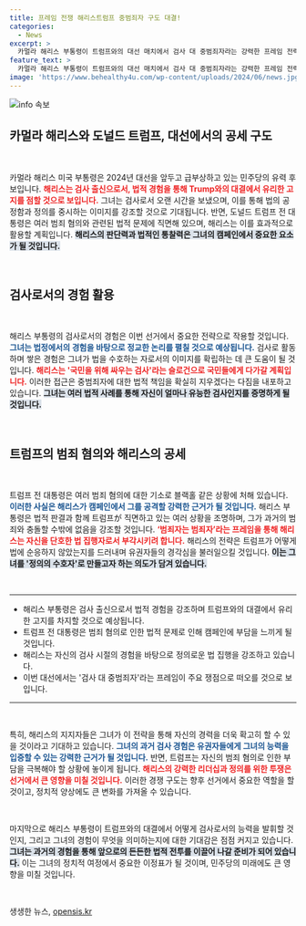 ```yaml
---
title: 프레임 전쟁 해리스트럼프 중범죄자 구도 대결!
categories:
  - News
excerpt: >
  카멀라 해리스 부통령이 트럼프와의 대선 매치에서 검사 대 중범죄자라는 강력한 프레임 전략을 구사할 것으로 전망된다. 법적 경험을 살려 트럼프의 범죄 혐의를 부각시키며 변화를 꾀할 해리스, 그녀의 전투적인 접근 방식이 주목받고 있다.
feature_text: >
  카멀라 해리스 부통령이 트럼프와의 대선 매치에서 검사 대 중범죄자라는 강력한 프레임 전략을 구사할 것으로 전망된다. 법적 경험을 살려 트럼프의 범죄 혐의를 부각시키며 변화를 꾀할 해리스, 그녀의 전투적인 접근 방식이 주목받고 있다.
image: 'https://www.behealthy4u.com/wp-content/uploads/2024/06/news.jpg'
---
```


<p><img src="https://www.behealthy4u.com/wp-content/uploads/2024/06/news.jpg" alt="info 속보" /></p>

<h2 data-ke-size="size26">카멀라 해리스와 도널드 트럼프, 대선에서의 공세 구도</h2>

<p data-ke-size="size16">&nbsp;</p>

<p>카멀라 해리스 미국 부통령은 2024년 대선을 앞두고 급부상하고 있는 민주당의 유력 후보입니다. <b><span style="color: #ee2323;">해리스는 검사 출신으로서, 법적 경험을 통해 Trump와의 대결에서 유리한 고지를 점할 것으로 보입니다.</span></b> 그녀는 검사로서 오랜 시간을 보냈으며, 이를 통해 법의 공정함과 정의를 중시하는 이미지를 강조할 것으로 기대됩니다. 반면, 도널드 트럼프 전 대통령은 여러 범죄 혐의와 관련된 법적 문제에 직면해 있으며, 해리스는 이를 효과적으로 활용할 계획입니다. <b><span style="background-color: #21538527;">해리스의 판단력과 법적인 통찰력은 그녀의 캠페인에서 중요한 요소가 될 것입니다.</span></b></p>

<p data-ke-size="size16">&nbsp;</p>

<h2 data-ke-size="size26">검사로서의 경험 활용</h2>

<p data-ke-size="size16">&nbsp;</p>

<p>해리스 부통령의 검사로서의 경험은 이번 선거에서 중요한 전략으로 작용할 것입니다. <b><span style="color: #1a5490;">그녀는 법정에서의 경험을 바탕으로 정교한 논리를 펼칠 것으로 예상됩니다.</span></b> 검사로 활동하며 쌓은 경험은 그녀가 법을 수호하는 자로서의 이미지를 확립하는 데 큰 도움이 될 것입니다. <b><span style="color: #ee2323;">해리스는 '국민을 위해 싸우는 검사'라는 슬로건으로 국민들에게 다가갈 계획입니다.</span></b> 이러한 접근은 중범죄자에 대한 법적 책임을 확실히 지우겠다는 다짐을 내포하고 있습니다. <b><span style="background-color: #21538527;">그녀는 여러 법적 사례를 통해 자신이 얼마나 유능한 검사인지를 증명하게 될 것입니다.</span></b></p>

<p data-ke-size="size16">&nbsp;</p>

<h2 data-ke-size="size26">트럼프의 범죄 혐의와 해리스의 공세</h2>

<p data-ke-size="size16">&nbsp;</p>

<p>트럼프 전 대통령은 여러 범죄 혐의에 대한 기소로 블랙홀 같은 상황에 처해 있습니다. <b><span style="color: #1a5490;">이러한 사실은 해리스가 캠페인에서 그를 공격할 강력한 근거가 될 것입니다.</span></b> 해리스 부통령은 법적 판결과 함께 트럼프が 직면하고 있는 여러 상황을 조명하며, 그가 과거의 범죄와 충돌할 수밖에 없음을 강조할 것입니다. <b><span style="color: #ee2323;">‘범죄자는 범죄자’라는 프레임을 통해 해리스는 자신을 단호한 법 집행자로서 부각시키려 합니다.</span></b> 해리스의 전략은 트럼프가 어떻게 법에 순응하지 않았는지를 드러내며 유권자들의 경각심을 불러일으킬 것입니다. <b><span style="background-color: #21538527;">이는 그녀를 '정의의 수호자'로 만들고자 하는 의도가 담겨 있습니다.</span></b></p>

<p data-ke-size="size16">&nbsp;</p>

<hr>

<ul>
<li>해리스 부통령은 검사 출신으로서 법적 경험을 강조하며 트럼프와의 대결에서 유리한 고지를 차지할 것으로 예상됩니다.</li>
<li>트럼프 전 대통령은 범죄 혐의로 인한 법적 문제로 인해 캠페인에 부담을 느끼게 될 것입니다.</li>
<li>해리스는 자신의 검사 시절의 경험을 바탕으로 정의로운 법 집행을 강조하고 있습니다.</li>
<li>이번 대선에서는 '검사 대 중범죄자'라는 프레임이 주요 쟁점으로 떠오를 것으로 보입니다.</li>
</ul>

<hr>

<p data-ke-size="size16">&nbsp;</p>

<p>특히, 해리스의 지지자들은 그녀가 이 전략을 통해 자신의 경력을 더욱 확고히 할 수 있을 것이라고 기대하고 있습니다. <b><span style="color: #1a5490;">그녀의 과거 검사 경험은 유권자들에게 그녀의 능력을 입증할 수 있는 강력한 근거가 될 것입니다.</span></b> 반면, 트럼프는 자신의 범죄 혐의로 인한 부담을 극복해야 할 상황에 놓이게 됩니다. <b><span style="color: #ee2323;">해리스의 강력한 리더십과 정의를 위한 투쟁은 선거에서 큰 영향을 미칠 것입니다.</span></b> 이러한 경쟁 구도는 향후 선거에서 중요한 역할을 할 것이고, 정치적 양상에도 큰 변화를 가져올 수 있습니다. </p>

<p data-ke-size="size16">&nbsp;</p>

<p>마지막으로 해리스 부통령이 트럼프와의 대결에서 어떻게 검사로서의 능력을 발휘할 것인지, 그리고 그녀의 경험이 무엇을 의미하는지에 대한 기대감은 점점 커지고 있습니다. <b><span style="background-color: #21538527;">그녀는 과거의 경험을 통해 앞으로의 든든한 법적 전투를 이끌어 나갈 준비가 되어 있습니다.</span></b> 이는 그녀의 정치적 여정에서 중요한 이정표가 될 것이며, 민주당의 미래에도 큰 영향을 미칠 것입니다. </p>

<p data-ke-size="size16">&nbsp;</p>
생생한 뉴스, <a href="https://opensis.kr" rel="dofollow">opensis.kr</a>


